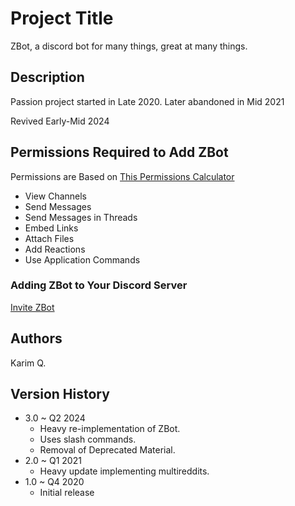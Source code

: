 # Project Title
ZBot, a discord bot for many things, great at many things.

## Description
Passion project started in Late 2020.
Later abandoned in Mid 2021

Revived Early-Mid 2024
  
## Permissions Required to Add ZBot
Permissions are Based on [This Permissions Calculator](https://discordapi.com/permissions.html)
* View Channels
* Send Messages
* Send Messages in Threads
* Embed Links
* Attach Files
* Add Reactions
* Use Application Commands

### Adding ZBot to Your Discord Server
[Invite ZBot](https://discord.com/oauth2/authorize?client_id=768397640140062721&scope=bot&permissions=277025442880)

## Authors 
Karim Q.

## Version History

* 3.0 ~ Q2 2024
    * Heavy re-implementation of ZBot.
    * Uses slash commands.
    * Removal of Deprecated Material.
* 2.0 ~ Q1 2021
    * Heavy update implementing multireddits.
* 1.0 ~ Q4 2020
    * Initial release

